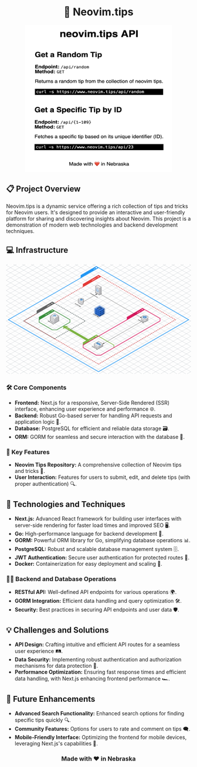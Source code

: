 <h1 align="center">
🚀 Neovim.tips 
</h1>
<p align="center">
  <img src="https://raw.githubusercontent.com/ecthelionvi/Images/main/Neovim.tips.png" alt="Neovim.tips Logo" width="400" height="400">
</p>

## 📋 Project Overview
Neovim.tips is a dynamic service offering a rich collection of tips and tricks for Neovim users. It's designed to provide an interactive and user-friendly platform for sharing and discovering insights about Neovim. This project is a demonstration of modern web technologies and backend development techniques.

## 💻 Infrastructure
<p align="center">
  <img src="https://raw.githubusercontent.com/ecthelionvi/Images/main/Neovim.tips-Infra.png" alt="Neovim.tips Infrastructure">
</p>

### 🛠️ Core Components
- **Frontend:** Next.js for a responsive, Server-Side Rendered (SSR) interface, enhancing user experience and performance 🌐.
- **Backend:** Robust Go-based server for handling API requests and application logic 🚀.
- **Database:** PostgreSQL for efficient and reliable data storage 🗃️.
- **ORM:** GORM for seamless and secure interaction with the database 💾.

### 🔑 Key Features
- **Neovim Tips Repository:** A comprehensive collection of Neovim tips and tricks 📝.
- **User Interaction:** Features for users to submit, edit, and delete tips (with proper authentication) 🔍.

## 🧪 Technologies and Techniques
- **Next.js:** Advanced React framework for building user interfaces with server-side rendering for faster load times and improved SEO 🖥️.
- **Go:** High-performance language for backend development 🌟.
- **GORM:** Powerful ORM library for Go, simplifying database operations 📊.
- **PostgreSQL:** Robust and scalable database management system 🗄️.
- **JWT Authentication:** Secure user authentication for protected routes 🔐.
- **Docker:** Containerization for easy deployment and scaling 🐳.

### 🕵️‍♂️ Backend and Database Operations
- **RESTful API:** Well-defined API endpoints for various operations 🌍.
- **GORM Integration:** Efficient data handling and query optimization 🛠️.
- **Security:** Best practices in securing API endpoints and user data 🛡️.

## 💡 Challenges and Solutions
- **API Design:** Crafting intuitive and efficient API routes for a seamless user experience 🛤️.
- **Data Security:** Implementing robust authentication and authorization mechanisms for data protection 🔑.
- **Performance Optimization:** Ensuring fast response times and efficient data handling, with Next.js enhancing frontend performance 🏎️.

## 🔮 Future Enhancements
- **Advanced Search Functionality:** Enhanced search options for finding specific tips quickly 🔍.
- **Community Features:** Options for users to rate and comment on tips 🗨️.
- **Mobile-Friendly Interface:** Optimizing the frontend for mobile devices, leveraging Next.js's capabilities 📱.

<h3 align="center">
Made with ❤️ in Nebraska
</h3>
